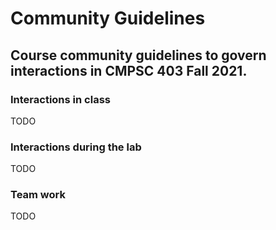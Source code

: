 # Community Guidelines

## Course community guidelines to govern interactions in CMPSC 403 Fall 2021.

### Interactions in class

TODO

### Interactions during the lab

TODO

### Team work

TODO
